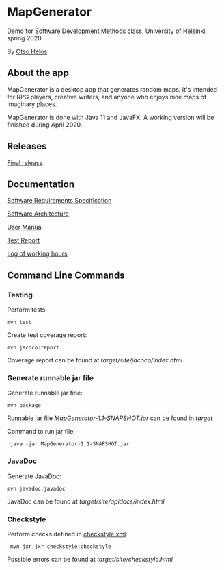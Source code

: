 # MapGenerator

Demo for [Software Development Methods class](https://github.com/mluukkai/ohjelmistotekniikka-kevat-2020), University of Helsinki, spring 2020

By [Otso Helos](https://github.com/otsohelos)


## About the app

MapGenerator is a desktop app that generates random maps. It's intended for RPG players, creative writers, and anyone who enjoys nice maps of imaginary places.

MapGenerator is done with Java 11 and JavaFX. A working version will be finished during April 2020.


## Releases

[Final release](https://github.com/otsohelos/ot_harjoitustyo/releases/tag/v1.1)


## Documentation

[Software Requirements Specification](https://github.com/otsohelos/ot_harjoitustyo/blob/master/MapGenerator/documentation/Software%20Requirements%20Specification.md)

[Software Architecture](https://github.com/otsohelos/ot_harjoitustyo/blob/master/MapGenerator/documentation/architecture.md)

[User Manual](https://github.com/otsohelos/ot_harjoitustyo/blob/master/MapGenerator/documentation/User%20Manual.md)

[Test Report](https://github.com/otsohelos/ot_harjoitustyo/blob/master/MapGenerator/documentation/Testing.md)

[Log of working hours](https://github.com/otsohelos/ot_harjoitustyo/blob/master/MapGenerator/documentation/WorkHoursLog.md)

## Command Line Commands

### Testing

Perform tests:

```
mvn test
```

Create test coverage report:

```
mvn jacoco:report
```

Coverage report can be found at _target/site/jacoco/index.html_

### Generate runnable jar file

Generate runnable jar fine:

```
mvn package
```

Runnable jar file _MapGenerator-1.1-SNAPSHOT.jar_ can be found in _target_

Command to run jar file:

```
 java -jar MapGenerator-1.1-SNAPSHOT.jar
```

### JavaDoc

Generate JavaDoc:

```
mvn javadoc:javadoc
```

JavaDoc can be found at _target/site/apidocs/index.html_

### Checkstyle

Perform checks defined in [checkstyle.xml](https://github.com/otsohelos/ot_harjoitustyo/blob/master/MapGenerator/checkstyle.xml):

```
 mvn jxr:jxr checkstyle:checkstyle
```

Possible errors can be found at _target/site/checkstyle.html_

